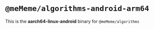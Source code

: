 # `@meMeme/algorithms-android-arm64`

This is the **aarch64-linux-android** binary for `@meMeme/algorithms`

